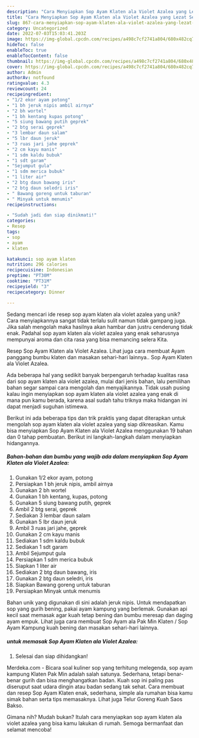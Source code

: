 ```yaml
---
description: "Cara Menyiapkan Sop Ayam Klaten ala Violet Azalea yang Lezat Sekali"
title: "Cara Menyiapkan Sop Ayam Klaten ala Violet Azalea yang Lezat Sekali"
slug: 867-cara-menyiapkan-sop-ayam-klaten-ala-violet-azalea-yang-lezat-sekali
category: Uncategorized
date: 2022-07-03T15:03:41.203Z
image: https://img-global.cpcdn.com/recipes/a498c7cf2741a804/680x482cq70/sop-ayam-klaten-ala-violet-azalea-foto-resep-utama.jpg
hideToc: false
enableToc: true
enableTocContent: false
thumbnail: https://img-global.cpcdn.com/recipes/a498c7cf2741a804/680x482cq70/sop-ayam-klaten-ala-violet-azalea-foto-resep-utama.jpg
cover: https://img-global.cpcdn.com/recipes/a498c7cf2741a804/680x482cq70/sop-ayam-klaten-ala-violet-azalea-foto-resep-utama.jpg
author: Admin
authorAv: notfound
ratingvalue: 4.3
reviewcount: 24
recipeingredient:
- "1/2 ekor ayam potong"
- "1 bh jeruk nipis ambil airnya"
- "2 bh wortel"
- "1 bh kentang kupas potong"
- "5 siung bawang putih geprek"
- "2 btg serai geprek"
- "3 lembar daun salam"
- "5 lbr daun jeruk"
- "3 ruas jari jahe geprek"
- "2 cm kayu manis"
- "1 sdm kaldu bubuk"
- "1 sdt garam"
- "Sejumput gula"
- "1 sdm merica bubuk"
- "1 liter air"
- "2 btg daun bawang iris"
- "2 btg daun seledri iris"
- " Bawang goreng untuk taburan"
- " Minyak untuk menumis"
recipeinstructions:

- "Sudah jadi dan siap dinikmati!"
categories:
- Resep
tags:
- sop
- ayam
- klaten

katakunci: sop ayam klaten 
nutrition: 296 calories
recipecuisine: Indonesian
preptime: "PT30M"
cooktime: "PT31M"
recipeyield: "3"
recipecategory: Dinner

---
```





Sedang mencari ide resep sop ayam klaten ala violet azalea yang unik? Cara menyiapkannya sangat tidak terlalu sulit namun tidak gampang juga. Jika salah mengolah maka hasilnya akan hambar dan justru cenderung tidak enak. Padahal sop ayam klaten ala violet azalea yang enak seharusnya mempunyai aroma dan cita rasa yang bisa memancing selera Kita.





Resep Sop Ayam Klaten ala Violet Azalea. Lihat juga cara membuat Ayam panggang bumbu klaten dan masakan sehari-hari lainnya.. Sop Ayam Klaten ala Violet Azalea.

Ada beberapa hal yang sedikit banyak berpengaruh terhadap kualitas rasa dari sop ayam klaten ala violet azalea, mulai dari jenis bahan, lalu pemilihan bahan segar sampai cara mengolah dan menyajikannya. Tidak usah pusing kalau ingin menyiapkan sop ayam klaten ala violet azalea yang enak di mana pun kamu berada, karena asal sudah tahu triknya maka hidangan ini dapat menjadi suguhan istimewa.






Berikut ini ada beberapa tips dan trik praktis yang dapat diterapkan untuk mengolah sop ayam klaten ala violet azalea yang siap dikreasikan. Kamu bisa menyiapkan Sop Ayam Klaten ala Violet Azalea menggunakan 19 bahan dan 0 tahap pembuatan. Berikut ini langkah-langkah dalam menyiapkan hidangannya.

<!--inarticleads1-->

##### Bahan-bahan dan bumbu yang wajib ada dalam menyiapkan Sop Ayam Klaten ala Violet Azalea:

1. Gunakan 1/2 ekor ayam, potong
1. Persiapkan 1 bh jeruk nipis, ambil airnya
1. Gunakan 2 bh wortel
1. Gunakan 1 bh kentang, kupas, potong
1. Gunakan 5 siung bawang putih, geprek
1. Ambil 2 btg serai, geprek
1. Sediakan 3 lembar daun salam
1. Gunakan 5 lbr daun jeruk
1. Ambil 3 ruas jari jahe, geprek
1. Gunakan 2 cm kayu manis
1. Sediakan 1 sdm kaldu bubuk
1. Sediakan 1 sdt garam
1. Ambil Sejumput gula
1. Persiapkan 1 sdm merica bubuk
1. Siapkan 1 liter air
1. Sediakan 2 btg daun bawang, iris
1. Gunakan 2 btg daun seledri, iris
1. Siapkan  Bawang goreng untuk taburan
1. Persiapkan  Minyak untuk menumis


Bahan unik yang digunakan di sini adalah jeruk nipis. Untuk mendapatkan sop yang gurih bening, pakai ayam kampung yang berlemak. Gunakan api kecil saat memasak agar kuah tetap bening dan bumbu meresap dan daging ayam empuk. Lihat juga cara membuat Sop Ayam ala Pak Min Klaten / Sop Ayam Kampung kuah bening dan masakan sehari-hari lainnya. 

<!--inarticleads2-->

#####  untuk memasak Sop Ayam Klaten ala Violet Azalea:


1. Selesai dan siap dihidangkan!

Merdeka.com - Bicara soal kuliner sop yang terhitung melegenda, sop ayam kampung Klaten Pak Min adalah salah satunya. Sederhana, tetapi benar-benar gurih dan bisa menghangatkan badan. Kuah sop ini paling pas diseruput saat udara dingin atau badan sedang tak sehat. Cara membuat dan resep Sop Ayam Klaten enak, sederhana, simple ala rumahan bisa kamu simak bahan serta tips memasaknya. Lihat juga Telur Goreng Kuah Saos Bakso. 

Gimana nih? Mudah bukan? Itulah cara menyiapkan sop ayam klaten ala violet azalea yang bisa kamu lakukan di rumah. Semoga bermanfaat dan selamat mencoba!
